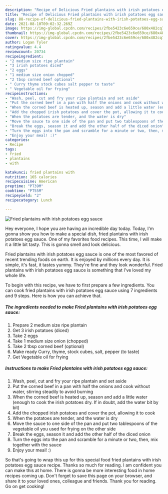 ```yaml
---
description: "Recipe of Delicious Fried plantains with irish potatoes egg sauce"
title: "Recipe of Delicious Fried plantains with irish potatoes egg sauce"
slug: 88-recipe-of-delicious-fried-plantains-with-irish-potatoes-egg-sauce
date: 2021-08-10T09:02:32.269Z
image: https://img-global.cpcdn.com/recipes/2fbe5423c6e659ce/680x482cq70/fried-plantains-with-irish-potatoes-egg-sauce-recipe-main-photo.jpg
thumbnail: https://img-global.cpcdn.com/recipes/2fbe5423c6e659ce/680x482cq70/fried-plantains-with-irish-potatoes-egg-sauce-recipe-main-photo.jpg
cover: https://img-global.cpcdn.com/recipes/2fbe5423c6e659ce/680x482cq70/fried-plantains-with-irish-potatoes-egg-sauce-recipe-main-photo.jpg
author: Logan Tyler
ratingvalue: 4.4
reviewcount: 20734
recipeingredient:
- "2 medium size ripe plantain"
- "3 irish potatoes diced"
- "2 eggs"
- "1 medium size onion chopped"
- "2 tbsp corned beef optional"
- " Curry thyme stock cubes salt pepper to taste"
- " Vegetable oil for frying"
recipeinstructions:
- "Wash, peel, cut and fry your ripe plantain and set aside"
- "Put the corned beef in a pan with half the onions and cook without water, stirring steadily to avoid burning"
- "When the corned beef is heated up, season and add a little water (enough to cook the irish potatoes dry. If in doubt, add the water bit by bit)"
- "Add the chopped irish potatoes and cover the pot, allowing it to cook"
- "When the potatoes are tender, and the water is dry"
- "Move the sauce to one side of the pan and put two tablespoons of the vegetable oil you used for frying on the other side"
- "Break the eggs, season it and add the other half of the diced onion"
- "Turn the eggs into the pan and scramble for a minute or two, then, mix together with the sauce"
- "Enjoy your meal! :)"
categories:
- Recipe
tags:
- fried
- plantains
- with

katakunci: fried plantains with 
nutrition: 165 calories
recipecuisine: American
preptime: "PT39M"
cooktime: "PT55M"
recipeyield: "2"
recipecategory: Lunch

---
```



![Fried plantains with irish potatoes egg sauce](https://img-global.cpcdn.com/recipes/2fbe5423c6e659ce/680x482cq70/fried-plantains-with-irish-potatoes-egg-sauce-recipe-main-photo.jpg)

Hey everyone, I hope you are having an incredible day today. Today, I'm gonna show you how to make a special dish, fried plantains with irish potatoes egg sauce. One of my favorites food recipes. This time, I will make it a little bit tasty. This is gonna smell and look delicious.



Fried plantains with irish potatoes egg sauce is one of the most favored of recent trending foods on earth. It is enjoyed by millions every day. It is simple, it's fast, it tastes yummy. They're fine and they look wonderful. Fried plantains with irish potatoes egg sauce is something that I've loved my whole life.


To begin with this recipe, we have to first prepare a few ingredients. You can cook fried plantains with irish potatoes egg sauce using 7 ingredients and 9 steps. Here is how you can achieve that.

<!--inarticleads1-->

##### The ingredients needed to make Fried plantains with irish potatoes egg sauce:

1. Prepare 2 medium size ripe plantain
1. Get 3 irish potatoes (diced)
1. Take 2 eggs
1. Take 1 medium size onion (chopped)
1. Take 2 tbsp corned beef (optional)
1. Make ready  Curry, thyme, stock cubes, salt, pepper (to taste)
1. Get  Vegetable oil for frying




<!--inarticleads2-->

##### Instructions to make Fried plantains with irish potatoes egg sauce:

1. Wash, peel, cut and fry your ripe plantain and set aside
1. Put the corned beef in a pan with half the onions and cook without water, stirring steadily to avoid burning
1. When the corned beef is heated up, season and add a little water (enough to cook the irish potatoes dry. If in doubt, add the water bit by bit)
1. Add the chopped irish potatoes and cover the pot, allowing it to cook
1. When the potatoes are tender, and the water is dry
1. Move the sauce to one side of the pan and put two tablespoons of the vegetable oil you used for frying on the other side
1. Break the eggs, season it and add the other half of the diced onion
1. Turn the eggs into the pan and scramble for a minute or two, then, mix together with the sauce
1. Enjoy your meal! :)




So that's going to wrap this up for this special food fried plantains with irish potatoes egg sauce recipe. Thanks so much for reading. I am confident you can make this at home. There is gonna be more interesting food in home recipes coming up. Don't forget to save this page on your browser, and share it to your loved ones, colleague and friends. Thank you for reading. Go on get cooking!
